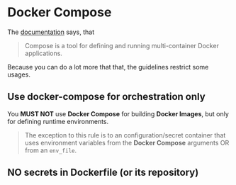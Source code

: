 # Docker Compose

The [documentation](https://docs.docker.com/compose/overview/) says, that

> Compose is a tool for defining and running multi-container Docker applications.

Because you can do a lot more that that, the guidelines restrict some usages.

## Use docker-compose for orchestration only
You **MUST NOT** use **Docker Compose** for building **Docker Images**, but only for defining runtime environments.

> The exception to this rule is to an configuration/secret container that uses environment variables from the **Docker Compose** arguments OR from an `env_file`.

## NO secrets in Dockerfile (or its repository)


